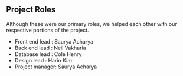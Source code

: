 ## Project Roles

Although these were our primary roles, we helped each other with our respective portions of the project.

* Front end lead : Saurya Acharya
* Back end lead :  Neil Vakharia
* Database lead : Cole Henry
* Design lead : Harin Kim
* Project manager: Saurya Acharya
